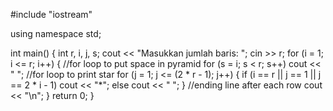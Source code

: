 #include "iostream"

using namespace std;

int main()
{
      int r, i, j, s;
      cout << "Masukkan jumlah baris: ";
      cin >> r;
      for (i = 1; i <= r; i++)
      {
            //for loop to put space in pyramid
            for (s = i; s < r; s++)
                  cout << " ";
            //for loop to print star
            for (j = 1; j <= (2 * r - 1); j++)
            {
                  if (i == r || j == 1 || j == 2 * i - 1)
                        cout << "*";
                  else
                        cout << " ";
            }
            //ending line after each row
            cout << "\n";
      }
      return 0;
}

